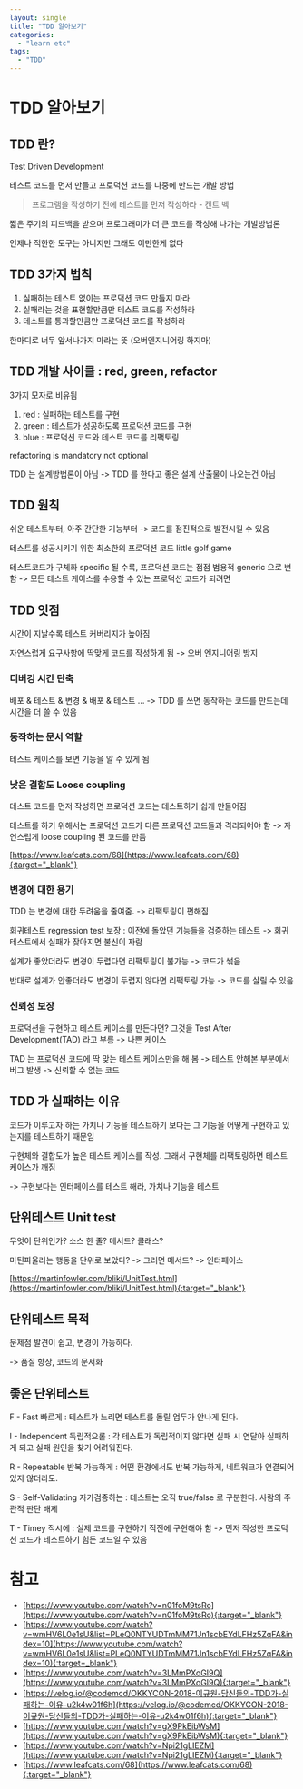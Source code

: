 ```yaml
---
layout: single
title: "TDD 알아보기"
categories: 
  - "learn etc"
tags: 
  - "TDD"
---
```


# TDD 알아보기

## TDD 란?

Test Driven Development

테스트 코드를 먼저 만들고 프로덕션 코드를 나중에 만드는 개발 방법

> 프로그램을 작성하기 전에 테스트를 먼저 작성하라 - 켄트 벡

짧은 주기의 피드백을 받으며 프로그래미가 더 큰 코드를 작성해 나가는 개발방법론

언제나 적한한 도구는 아니지만 그래도 이만한게 없다

## TDD 3가지 법칙

1. 실패하는 테스트 없이는 프로덕션 코드 만들지 마라
2. 실패라는 것을 표현할만큼만 테스트 코드를 작성하라
3. 테스트를 통과할만큼만 프로덕션 코드를 작성하라

한마디로 너무 앞서나가지 마라는 뜻 (오버엔지니어링 하지마)

## TDD 개발 사이클 : red, green, refactor

3가지 모자로 비유됨

1. red : 실패하는 테스트를 구현
2. green : 테스트가 성공하도록 프로덕션 코드를 구현
3. blue : 프로덕션 코드와 테스트 코드를 리팩토링

refactoring is mandatory not optional

TDD 는 설계방법론이 아님 -> TDD 를 한다고 좋은 설계 산출물이 나오는건 아님

## TDD 원칙

쉬운 테스트부터, 아주 간단한 기능부터 -> 코드를 점진적으로 발전시킬 수 있음

테스트를 성공시키기 위한 최소한의 프로덕션 코드 little golf game

테스트코드가 구체화 specific 될 수록, 프로덕션 코드는 점점 범용적 generic 으로 변함 -> 모든 테스트 케이스를 수용할 수 있는 프로덕션 코드가 되려면

## TDD 잇점

시간이 지날수록 테스트 커버리지가 높아짐

자연스럽게 요구사항에 딱맞게 코드를 작성하게 됨 -> 오버 엔지니어링 방지

### 디버깅 시간 단축

배포 & 테스트 & 변경 & 배포 & 테스트 ... -> TDD 를 쓰면 동작하는 코드를 만드는데 시간을 더 쓸 수 있음

### 동작하는 문서 역할

테스트 케이스를 보면 기능을 알 수 있게 됨

### 낮은 결합도 Loose coupling

테스트 코드를 먼저 작성하면 프로덕션 코드는 테스트하기 쉽게 만들어짐

테스트를 하기 위해서는 프로덕션 코드가 다른 프로덕션 코드들과 격리되어야 함 -> 자연스럽게 loose coupling 된 코드를 만듬

[https://www.leafcats.com/68](https://www.leafcats.com/68){:target="_blank"}

### 변경에 대한 용기

TDD 는 변경에 대한 두려움을 줄여줌. -> 리팩토링이 편해짐

회귀테스트 regression test 보장 : 이전에 돌았던 기능들을 검증하는 테스트 -> 회귀테스트에서 실패가 잦아지면 불신이 자람

설계가 좋았더라도 변경이 두렵다면 리팩토링이 불가능 -> 코드가 썪음

반대로 설계가 안좋더라도 변경이 두렵지 않다면 리팩토링 가능 -> 코드를 살릴 수 있음

### 신뢰성 보장

프로덕션을 구현하고 테스트 케이스를 만든다면? 그것을 Test After Development(TAD) 라고 부름 -> 나쁜 케이스

TAD 는 프로덕션 코드에 딱 맞는 테스트 케이스만을 해 봄 -> 테스트 안해본 부분에서 버그 발생 -> 신뢰할 수 없는 코드

## TDD 가 실패하는 이유

코드가 이루고자 하는 가치나 기능을 테스트하기 보다는 그 기능을 어떻게 구현하고 있는지를 테스트하기 때문임

구현체와 결합도가 높은 테스트 케이스를 작성. 그래서 구현체를 리팩토링하면 테스트 케이스가 깨짐

-> 구현보다는 인터페이스를 테스트 해라, 가치나 기능을 테스트

## 단위테스트 Unit test

무엇이 단위인가? 소스 한 줄? 메서드? 클래스?

마틴파울러는 행동을 단위로 보았다? -> 그러면 메서드? -> 인터페이스

[https://martinfowler.com/bliki/UnitTest.html](https://martinfowler.com/bliki/UnitTest.html){:target="_blank"}

## 단위테스트 목적

문제점 발견이 쉽고, 변경이 가능하다.

-> 품질 향상, 코드의 문서화

## 좋은 단위테스트

F - Fast 빠르게 : 테스트가 느리면 테스트를 돌릴 엄두가 안나게 된다.

I - Independent 독립적으롤 : 각 테스트가 독립적이지 않다면 실패 시 연달아 실패하게 되고 실패 원인을 찾기 어려워진다.

R - Repeatable 반복 가능하게 : 어떤 환경에서도 반복 가능하게, 네트워크가 연결되어 있지 않더라도. 

S - Self-Validating 자가검증하는 : 테스트는 오직 true/false 로 구분한다. 사람의 주관적 판단 배제

T - Timey 적시에 : 실제 코드를 구현하기 직전에 구현해야 함 -> 먼저 작성한 프로덕션 코드가 테스트하기 힘든 코드일 수 있음

# 참고

- [https://www.youtube.com/watch?v=n01foM9tsRo](https://www.youtube.com/watch?v=n01foM9tsRo){:target="_blank"}
- [https://www.youtube.com/watch?v=wmHV6L0e1sU&list=PLeQ0NTYUDTmMM71Jn1scbEYdLFHz5ZqFA&index=10](https://www.youtube.com/watch?v=wmHV6L0e1sU&list=PLeQ0NTYUDTmMM71Jn1scbEYdLFHz5ZqFA&index=10){:target=_blank"}
- [https://www.youtube.com/watch?v=3LMmPXoGI9Q](https://www.youtube.com/watch?v=3LMmPXoGI9Q){:target="_blank"}
- [https://velog.io/@codemcd/OKKYCON-2018-이규원-당신들의-TDD가-실패하는-이유-u2k4w01f6h](https://velog.io/@codemcd/OKKYCON-2018-이규원-당신들의-TDD가-실패하는-이유-u2k4w01f6h){:target="_blank"}
- [https://www.youtube.com/watch?v=gX9PkEibWsM](https://www.youtube.com/watch?v=gX9PkEibWsM){:target="_blank"}
- [https://www.youtube.com/watch?v=Npi21gLIEZM](https://www.youtube.com/watch?v=Npi21gLIEZM){:target="_blank"}
- [https://www.leafcats.com/68](https://www.leafcats.com/68){:target="_blank"}